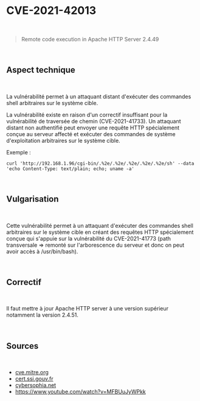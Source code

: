 # CVE-2021-42013

<br>

> Remote code execution in Apache HTTP Server 2.4.49 

<br>

## Aspect technique

<br>

La vulnérabilité permet à un attaquant distant d'exécuter des commandes shell arbitraires sur le système cible.

La vulnérabilité existe en raison d'un correctif insuffisant pour la vulnérabilité de traversée de chemin (CVE-2021-41733). Un attaquant distant non authentifié peut envoyer une requête HTTP spécialement conçue au serveur affecté et exécuter des commandes de système d'exploitation arbitraires sur le système cible.

Exemple : 

```
curl 'http://192.168.1.96/cgi-bin/.%2e/.%2e/.%2e/.%2e/.%2e/sh' --data 'echo Content-Type: text/plain; echo; uname -a'

```
<br>

## Vulgarisation

<br>

Cette vulnérabilité permet à un attaquant d'exécuter des commandes shell arbitraires sur le système cible en créant des requêtes HTTP spécialement conçue qui s'appuie sur la vulnérabilité du CVE-2021-41773 (path transversale => remonté sur l'arborescence du serveur et donc on peut avoir accès à /usr/bin/bash).

<br>

## Correctif

<br>

Il faut mettre à jour Apache HTTP server à une version supérieur notamment la version 2.4.51.

<br>

## Sources 

<br>

- <a href="https://cve.mitre.org/cgi-bin/cvename.cgi?name=CVE-2021-42013"> cve.mitre.org </a>
- <a href="https://www.cert.ssi.gouv.fr/avis/CERTFR-2021-AVI-764/"> cert.ssi.gouv.fr </a>
- <a href="https://cybersophia.net/vulnerability/remote-code-execution-vulnerability-in-apache-cve-2021-42013/"> cybersophia.net </a>
- <a href="https://www.youtube.com/watch?v=MFBUuJyWPkk"> https://www.youtube.com/watch?v=MFBUuJyWPkk </a>